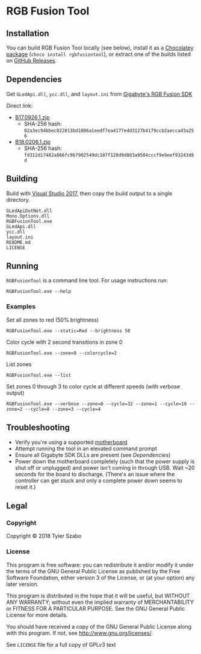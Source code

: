 # RGB Fusion Tool

## Installation

You can build RGB Fusion Tool locally (see below), install it as a [Chocolatey package](https://chocolatey.org/packages/rgbfusiontool
) (`choco install rgbfusiontool`), or extract one of the builds listed on [GitHub Releases](https://github.com/tylerszabo/RGB-Fusion-Tool/releases).

## Dependencies

Get `GLedApi.dll`, `ycc.dll`, and `layout.ini` from [Gigabyte's RGB Fusion SDK](https://www.gigabyte.com/mb/rgb/sdk)

Direct link:
- [B17.0926.1.zip](https://www.gigabyte.com/WebPage/332/images/B17.0926.1.zip)
  - SHA-256 hash: `02a3ec94bbec022013bd1086a1eedf7ea4177edd3127b4179ccb2aeccad3a256`
- [B18.0206.1.zip](https://www.gigabyte.com/WebPage/332/images/B18.0206.1.zip)
  - SHA-256 hash: `fd312d17482a866fc9b7902549dc187f120d9d883a9504cccf9e9eef93243d8d`

## Building

Build with [Visual Studio 2017](https://www.visualstudio.com/downloads/), then copy the build output to a single directory.

```
GLedApiDotNet.dll
Mono.Options.dll
RGBFusionTool.exe
GLedApi.dll
ycc.dll
layout.ini
README.md
LICENSE
```

## Running

`RGBFusionTool` is a command line tool. For usage instructions run:

```
RGBFusionTool.exe --help
```

### Examples

Set all zones to red (50% brightness)

```
RGBFusionTool.exe --static=Red --brightness 50
```

Color cycle with 2 second transitions in zone 0

```
RGBFusionTool.exe --zone=0 --colorcycle=2
```

List zones

```
RGBFusionTool.exe --list
```

Set zones 0 through 3 to color cycle at different speeds (with verbose output)

```
RGBFusionTool.exe --verbose --zone=0 --cycle=32 --zone=1 --cycle=16 --zone=2 --cycle=8 --zone=3 --cycle=4
```

## Troubleshooting

- Verify you're using a supported [motherboard](https://www.gigabyte.com/mb/rgb/)
- Attempt running the tool in an elevated command prompt
- Ensure all Gigabyte SDK DLLs are present (see *Dependencies*)
- Power down the motherboard completely (such that the power supply is shut off or unplugged) and power isn't coming in through USB. Wait ~20 seconds for the board to discharge. (There's an issue where the controller can get stuck and only a complete power down seems to reset it.)

## Legal

### Copyright

Copyright © 2018 Tyler Szabo

### License

This program is free software: you can redistribute it and/or modify it under the terms of the GNU General Public License as published by the Free Software Foundation, either version 3 of the License, or (at your option) any later version.

This program is distributed in the hope that it will be useful, but WITHOUT ANY WARRANTY; without even the implied warranty of  MERCHANTABILITY or FITNESS FOR A PARTICULAR PURPOSE. See the GNU General Public License for more details.

You should have received a copy of the GNU General Public License along with this program.  If not, see <http://www.gnu.org/licenses/>.

See `LICENSE` file for a full copy of GPLv3 text
